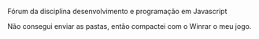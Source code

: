 Fórum da disciplina desenvolvimento e programação em Javascript

Não consegui enviar as pastas, então compactei com o Winrar o meu jogo.
